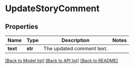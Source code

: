 # UpdateStoryComment

## Properties
Name | Type | Description | Notes
------------ | ------------- | ------------- | -------------
**text** | **str** | The updated comment text. | 

[[Back to Model list]](../README.md#documentation-for-models) [[Back to API list]](../README.md#documentation-for-api-endpoints) [[Back to README]](../README.md)

